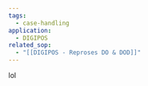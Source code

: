 ```yaml
---
tags:
  - case-handling
application:
  - DIGIPOS
related_sop:
  - "[[DIGIPOS - Reproses DO & DOD]]"
---
```

lol